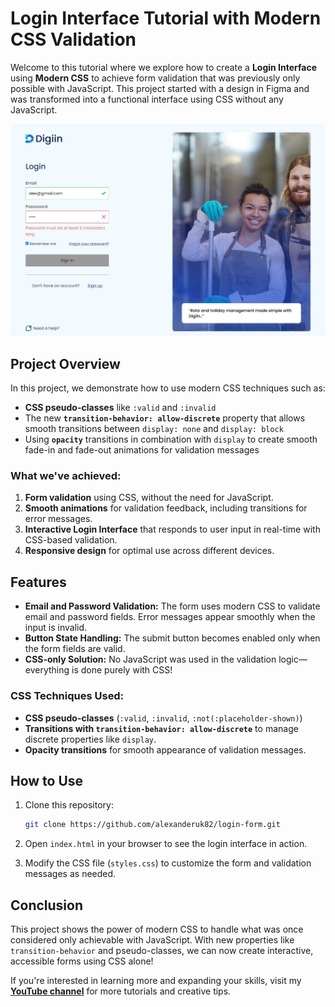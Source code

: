 # Login Interface Tutorial with Modern CSS Validation

Welcome to this tutorial where we explore how to create a **Login Interface** using **Modern CSS** to achieve form validation that was previously only possible with JavaScript. This project started with a design in Figma and was transformed into a functional interface using CSS without any JavaScript.

![Project Cover](./portada.jpg)

## Project Overview

In this project, we demonstrate how to use modern CSS techniques such as:

- **CSS pseudo-classes** like `:valid` and `:invalid`
- The new **`transition-behavior: allow-discrete`** property that allows smooth transitions between `display: none` and `display: block`
- Using **`opacity`** transitions in combination with `display` to create smooth fade-in and fade-out animations for validation messages

### What we've achieved:

1. **Form validation** using CSS, without the need for JavaScript.
2. **Smooth animations** for validation feedback, including transitions for error messages.
3. **Interactive Login Interface** that responds to user input in real-time with CSS-based validation.
4. **Responsive design** for optimal use across different devices.

## Features

- **Email and Password Validation:** The form uses modern CSS to validate email and password fields. Error messages appear smoothly when the input is invalid.
- **Button State Handling:** The submit button becomes enabled only when the form fields are valid.
- **CSS-only Solution:** No JavaScript was used in the validation logic—everything is done purely with CSS!

### CSS Techniques Used:

- **CSS pseudo-classes** (`:valid`, `:invalid`, `:not(:placeholder-shown)`)
- **Transitions with `transition-behavior: allow-discrete`** to manage discrete properties like `display`.
- **Opacity transitions** for smooth appearance of validation messages.

## How to Use

1. Clone this repository:

   ```bash
   git clone https://github.com/alexanderuk82/login-form.git
   ```

2. Open `index.html` in your browser to see the login interface in action.

3. Modify the CSS file (`styles.css`) to customize the form and validation messages as needed.

## Conclusion

This project shows the power of modern CSS to handle what was once considered only achievable with JavaScript. With new properties like `transition-behavior` and pseudo-classes, we can now create interactive, accessible forms using CSS alone!

If you're interested in learning more and expanding your skills, visit my **[YouTube channel](https://www.youtube.com/@uxuiconexioncreativa/videos)** for more tutorials and creative tips.
